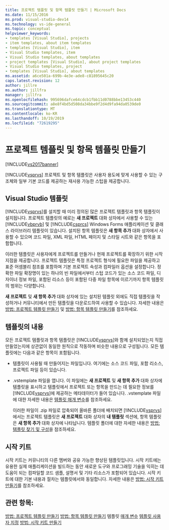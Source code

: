 ```yaml
---
title: 프로젝트 템플릿 및 항목 템플릿 만들기 | Microsoft Docs
ms.date: 11/15/2016
ms.prod: visual-studio-dev14
ms.technology: vs-ide-general
ms.topic: conceptual
helpviewer_keywords:
- templates [Visual Studio], projects
- item templates, about item templates
- templates [Visual Studio], item
- Visual Studio templates, item
- Visual Studio templates, about templates
- project templates [Visual Studio], about project templates
- Visual Studio templates, project
- templates [Visual Studio], about templates
ms.assetid: a6ce501a-699b-4e3e-ade8-c81895645c20
caps.latest.revision: 12
author: jillre
ms.author: jillfra
manager: jillfra
ms.openlocfilehash: 995696dafce64cdcb1fbb11d0788bbe13453c440
ms.sourcegitcommit: a8e8f4bd5d508da34bbe9f2d4d9fa94da0539de0
ms.translationtype: MT
ms.contentlocale: ko-KR
ms.lasthandoff: 10/19/2019
ms.locfileid: "72619295"
---
```

# <a name="creating-project-and-item-templates"></a>프로젝트 템플릿 및 항목 템플릿 만들기
[!INCLUDE[vs2017banner](../includes/vs2017banner.md)]

[!INCLUDE[vsprvs](../includes/vsprvs-md.md)] 프로젝트 및 항목 템플릿은 사용자 용도에 맞게 사용할 수 있는 구조체와 일부 기본 코드를 제공하는 재사용 가능한 스텁을 제공합니다.

## <a name="visual-studio-templates"></a>Visual Studio 템플릿
 [!INCLUDE[vsprvs](../includes/vsprvs-md.md)]를 설치할 때 미리 정의된 많은 프로젝트 템플릿과 항목 템플릿이 설치됩니다. 프로젝트 템플릿의 예로는 **새 프로젝트** 대화 상자에서 사용할 수 있는 [!INCLUDE[vbprvb](../includes/vbprvb-md.md)] 및 [!INCLUDE[csprcs](../includes/csprcs-md.md)] Windows Forms 애플리케이션 및 클래스 라이브러리 템플릿이 있습니다. 설치된 항목 템플릿은 **새 항목 추가** 대화 상자에서 사용할 수 있으며 코드 파일, XML 파일, HTML 페이지 및 스타일 시트와 같은 항목을 포함합니다.

 이러한 템플릿은 사용자에게 프로젝트를 만들거나 현재 프로젝트를 확장하기 위한 시작 지점을 제공합니다. 프로젝트 템플릿은 특정 프로젝트 형식에 필요한 파일을 제공하고 표준 어셈블리 참조를 포함하며 기본 프로젝트 속성과 컴파일러 옵션을 설정합니다. 정확한 파일 확장명이 있는 하나의 빈 파일에서부터 스텁 코드가 있는 소스 코드 파일, 디자이너 정보 파일, 포함된 리소스 등이 포함된 다중 파일 항목에 이르기까지 항목 템플릿의 범위는 다양합니다.

 **새 프로젝트** 및 **새 항목 추가** 대화 상자에 있는 설치된 템플릿 외에도 직접 템플릿을 작성하거나 커뮤니티에서 만든 템플릿을 다운로드하여 사용할 수 있습니다. 자세한 내용은 [방법: 프로젝트 템플릿 만들기](../ide/how-to-create-project-templates.md) 및 [방법: 항목 템플릿 만들기](../ide/how-to-create-item-templates.md)를 참조하세요.

## <a name="contents-of-a-template"></a>템플릿의 내용
 모든 프로젝트 템플릿과 항목 템플릿은 [!INCLUDE[vsprvs](../includes/vsprvs-md.md)]와 함께 설치되었는지 직접 만들었는지에 상관없이 동일한 원칙으로 작동하며 비슷한 내용으로 구성됩니다. 모든 템플릿에는 다음과 같은 항목이 포함됩니다.

- 템플릿이 사용될 때 만들어지는 파일입니다. 여기에는 소스 코드 파일, 포함 리소스, 프로젝트 파일 등이 있습니다.

- .vstemplate 파일을 엽니다. 이 파일에는 **새 프로젝트** 및 **새 항목 추가** 대화 상자에 템플릿을 표시하고 템플릿에서 프로젝트 또는 항목을 만드는 데 필요한 정보를 [!INCLUDE[vsprvs](../includes/vsprvs-md.md)]에 제공하는 메타데이터가 들어 있습니다. .vstemplate 파일에 대한 자세한 내용은 [템플릿 매개 변수](../ide/template-parameters.md)를 참조하세요.

  이러한 파일이 .zip 파일로 압축되어 올바른 폴더에 배치되면 [!INCLUDE[vsprvs](../includes/vsprvs-md.md)]에서는 프로젝트 템플릿은 **새 프로젝트** 대화 상자의 **내 템플릿** 섹션에, 항목 템플릿은 **새 항목 추가** 대화 상자에 나타납니다. 템플릿 폴더에 대한 자세한 내용은 [방법: 템플릿 찾기 및 구성](../ide/how-to-locate-and-organize-project-and-item-templates.md)을 참조하세요.

## <a name="starter-kits"></a>시작 키트
 시작 키트는 커뮤니티의 다른 멤버와 공유 가능한 향상된 템플릿입니다. 시작 키트에는 유용한 실제 애플리케이션을 빌드하는 동안 새로운 도구와 프로그래밍 기술을 익히는 데 도움이 되는 컴파일할 코드 샘플, 설명서 및 기타 리소스가 포함되어 있습니다. 시작 키트에 대한 기본 내용과 절차는 템플릿에서와 동일합니다. 자세한 내용은 [방법: 시작 키트 만들기](../ide/how-to-create-starter-kits.md)를 참조하세요.

## <a name="see-also"></a>관련 항목:
 [방법: 프로젝트 템플릿 만들기](../ide/how-to-create-project-templates.md) [방법: 항목 템플릿 만들기](../ide/how-to-create-item-templates.md) 템플릿 [매개 변수](../ide/template-parameters.md) [템플릿 사용자 지정](../ide/customizing-project-and-item-templates.md) [방법: 시작 키트 만들기](../ide/how-to-create-starter-kits.md)
